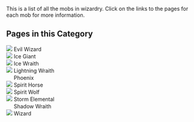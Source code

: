 This is a list of all the mobs in wizardry. Click on the links to the pages for each mob for more information.

## Pages in this Category
![](https://github.com/Electroblob77/Wizardry/blob/1.12.2/src/main/resources/assets/ebwizardry/textures/items/wizard_hat_fire.png) Evil Wizard  
![](https://github.com/Electroblob77/Wizardry/blob/1.12.2/src/main/resources/assets/ebwizardry/textures/entity/ice_charge.png) Ice Giant  
![](https://github.com/Electroblob77/Wizardry/blob/1.12.2/src/main/resources/assets/ebwizardry/textures/entity/ice_charge.png) Ice Wraith  
![](https://github.com/Electroblob77/Wizardry/blob/1.12.2/src/main/resources/assets/ebwizardry/textures/entity/spark_bomb.png) Lightning Wraith  
<img src="https://github.com/Electroblob77/Wizardry/blob/1.12.2/src/main/resources/assets/ebwizardry/textures/entity/firebolt.png" alt="" width=16 height=16> Phoenix  
![](https://github.com/Electroblob77/Wizardry/blob/1.12.2/src/main/resources/assets/ebwizardry/textures/items/identification_scroll.png) Spirit Horse  
![](https://github.com/Electroblob77/Wizardry/blob/1.12.2/src/main/resources/assets/ebwizardry/textures/items/identification_scroll.png) Spirit Wolf  
![](https://github.com/Electroblob77/Wizardry/blob/1.12.2/src/main/resources/assets/ebwizardry/textures/entity/spark_bomb.png) Storm Elemental  
<img src="https://github.com/Electroblob77/Wizardry/blob/1.12.2/src/main/resources/assets/ebwizardry/textures/entity/darkness_orb.png" alt="" width=16 height=16> Shadow Wraith  
![](https://github.com/Electroblob77/Wizardry/blob/1.12.2/src/main/resources/assets/ebwizardry/textures/items/wizard_hat.png) Wizard  
